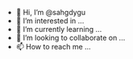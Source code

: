 - 👋 Hi, I’m @sahgdygu
- 👀 I’m interested in ...
- 🌱 I’m currently learning ...
- 💞️ I’m looking to collaborate on ...
- 📫 How to reach me ...

<!---
sahgdygu/sahgdygu is a ✨ special ✨ repository because its `README.md` (this file) appears on your GitHub profile.
You can click the Preview link to take a look at your changes.
--->
